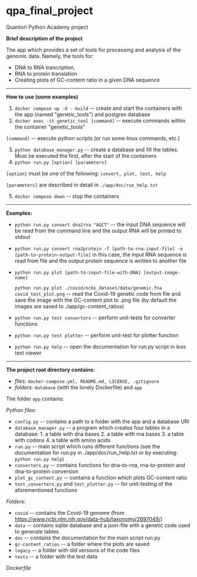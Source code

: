 # qpa_final_project
Quantori Python Academy project

**Brief description of the project**

The app which provides a set of tools for processing and analysis of the genomic data.
Namely, the tools for:

* DNA to RNA trancription, 
* RNA to protein translation
* Creating plots of GC-content ratio in a given DNA sequence

---

**How to use (some examples)**

1. `docker compose up -d --build`  -- create and start the containers with the app (named "genetic_tools") and postgres database
2. `docker exec -it genetic_tool [command]` -- execute commands within the container "genetic_tools"

`[command]` -- execute python scripts (or run some linux commands, etc.) 

3. `python database_manager.py` -- create a database and fill the tables. Must be executed the first, after the start of the containers 
4. `python run.py [option] [parameters]`

`[option]` must be one of the following: `convert, plot, test, help`

`[parameters]` are described in detail in `./app/doc/run_help.txt`

5. `docker compose down` -- stop the containers

---

**Examples:**

* `python run.py convert dna2rna "AGCT"` -- the input DNA sequence will be read from the command line
                                                  and the output RNA will be printed to stdout

* `python run.py convert rna2protein -f [path-to-rna-input-file] -o [path-to-protein-output-file]`
   in this case, the input RNA sequence is read from file and the output protein sequence is written to another file                                     

* `python run.py plot [path-to-input-file-with-DNA] [output-image-name]`

  `python run.py plot ./covid/ncbi_dataset/data/genomic.fna covid_test_plot.png` -- read the Covid-19 genetic code
    from file and save the image with the GC-content plot to .png file (by default the images are saved to ./app/gc-content_ratios) 

* `python run.py test converters` -- perform unit-tests for converter functions

* `python run.py test plotter` -- perform unit-test for plotter function

* `python run.py help` -- open the documentation for run.py script in *less* text viewer

---

**The project root directory contains:** 
* *files:* `docker-compose.yml, README.md, LICENSE, .gitignore` 
* *folders:* `database` (with the lonely Dockerfile) and `app`

The folder `app` contains:

*Python files:*    

* `config.py` -- contains a path to a folder with the app and a database URI
* `database_manager.py` -- a program which creates four tables in a database:
                             1. a table with dna bases
                             2. a table with rna bases
                             3. a table with codons
                             4. a table with amino acids
* `run.py` -- main script which runs different functions (see the documentation
                for run.py in ./app/doc/run_help.txt or by executing:
                `python run.py help`)
* `converters.py` -- contains functions for dna-to-rna, rna-to-protein and dna-to-protein
                       conversion
* `plot_gc_content.py` -- contains a function which plots GC-content ratio
* `test_converters.py` and `test_plotter.py` -- for unit-testing of the aforementioned functions

*Folders:*

* `covid` -- contains the Covid-19 genome (from https://www.ncbi.nlm.nih.gov/data-hub/taxonomy/2697049/)
* `data` -- contains sqlite database and a json-file with a genetic code used to generate tables 
* `doc` -- contains the documentation for the main script run.py
* `gc-content_ratios` -- a folder where the plots are saved
* `legacy` -- a folder with old versions of the code files
* `tests` -- a folder with the test data 

*Dockerfile*
